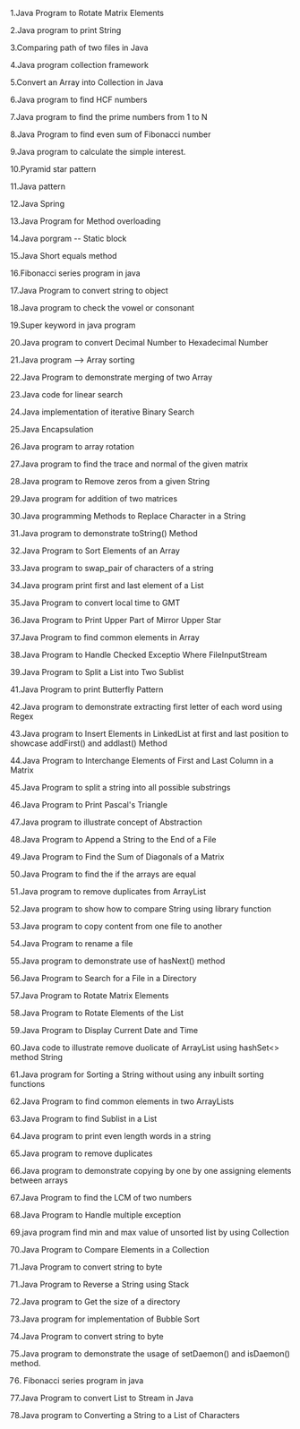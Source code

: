 1.Java Program to Rotate Matrix Elements

2.Java program to print String 

3.Comparing path of two files in Java

4.Java program collection framework

5.Convert an Array into Collection in Java

6.Java program to find HCF numbers 

7.Java program to find the prime numbers  from 1 to N

8.Java Program to find even sum of Fibonacci number

9.Java program to calculate the simple interest.
  
10.Pyramid star pattern

11.Java pattern 

12.Java Spring

13.Java Program for Method overloading

14.Java porgram -- Static block

15.Java Short equals method

16.Fibonacci series program in java

17.Java Program to convert string to object   
 
18.Java program to check the vowel or consonant 

19.Super keyword in java program

20.Java program to convert Decimal Number to Hexadecimal Number

21.Java program --> Array sorting

22.Java Program to demonstrate merging of two Array
 
23.Java code for linear search

24.Java implementation of iterative Binary Search 

25.Java Encapsulation

26.Java program to array rotation

27.Java program to find the trace and normal of the given matrix

28.Java program to Remove zeros from a given String

29.Java program for addition of two matrices
 
30.Java programming Methods to Replace Character in a String

31.Java program to demonstrate toString() Method

32.Java Program to Sort Elements of an Array 

33.Java program to swap_pair of characters of a string

34.Java program print first and last element of a List 

35.Java Program to convert local time to GMT

36.Java Program to Print Upper Part of Mirror Upper Star

37.Java Program to find common elements in Array

38.Java Program to Handle Checked Exceptio Where FileInputStream 

39.Java Program to Split a List into Two Sublist  

41.Java Program to print Butterfly Pattern

42.Java program to demonstrate extracting first letter of each word using Regex 
  
43.Java program to Insert Elements in LinkedList at first and last position to showcase addFirst() and addlast() Method

44.Java Program to Interchange Elements of First and Last Column in a Matrix

45.Java Program to split a string into all possible substrings  

46.Java Program to Print Pascal's Triangle  

47.Java program to illustrate concept of Abstraction

48.Java Program to Append a String to the End of a File
 
49.Java Program to Find the Sum of Diagonals of a Matrix 
 
50.Java Program to find the if the arrays are equal   
 
51.Java program to remove duplicates from ArrayList 

52.Java program to show how to compare String using library function

53.Java program to copy content from one file to another  

54.Java Program to rename a file  

55.Java program to demonstrate use of hasNext() method

56.Java Program to Search for a File in a Directory 

57.Java Program to Rotate Matrix Elements

58.Java Program to Rotate Elements of the List  

59.Java Program to Display Current Date and Time

60.Java code to illustrate remove duolicate of ArrayList using hashSet<> method String

61.Java program for Sorting a String without using any inbuilt sorting functions

62.Java Program to find common elements in two ArrayLists 

63.Java Program to find Sublist in a List 

64.Java program to print even length words in a string

65.Java program to remove duplicates

66.Java program to demonstrate copying by one by one assigning elements between arrays

67.Java Program to find the LCM of two numbers 

68.Java Program to Handle multiple exception

69.java program find min and max value of unsorted list by using Collection 

70.Java Program to Compare Elements in a Collection

71.Java Program to convert string to byte
 
71.Java Program to Reverse a String using Stack

72.Java program to Get the size of a directory
    
73.Java program for implementation of Bubble Sort

74.Java Program to convert string to byte

75.Java program to demonstrate the usage of setDaemon() and isDaemon() method.

76. Fibonacci series program in java

77.Java Program to convert List to Stream in Java 

78.Java program to Converting a String to a List of Characters